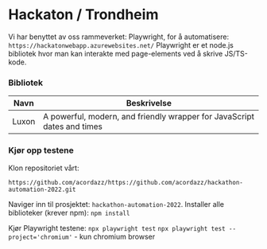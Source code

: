
# Hackaton / Trondheim

Vi har benyttet av oss rammeverket: Playwright, for å automatisere: ```https://hackatonwebapp.azurewebsites.net/```
Playwright er et node.js bibliotek hvor man kan interakte med page-elements ved å skrive JS/TS-kode.

### Bibliotek

| Navn | Beskrivelse |
| ---  | ---     |
| Luxon | A powerful, modern, and friendly wrapper for JavaScript dates and times |

### Kjør opp testene

Klon repositoriet vårt:

```https://github.com/acordazz/https://github.com/acordazz/hackathon-automation-2022.git```

Naviger inn til prosjektet: ```hackathon-automation-2022```.
Installer alle biblioteker (krever npm):
```npm install```

Kjør Playwright testene:
```npx playwright test```
```npx playwright test --project='chromium'``` - kun chromium browser